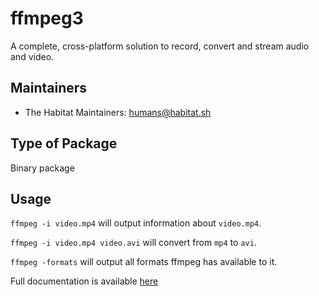 # ffmpeg3

A complete, cross-platform solution to record, convert and stream audio and video.

## Maintainers

* The Habitat Maintainers: <humans@habitat.sh>

## Type of Package

Binary package

## Usage

`ffmpeg -i video.mp4` will output information about `video.mp4`.

`ffmpeg -i video.mp4 video.avi` will convert from `mp4` to `avi`.

`ffmpeg -formats` will output all formats ffmpeg has available to it.

Full documentation is available [here](https://ffmpeg.org/documentation.html)

